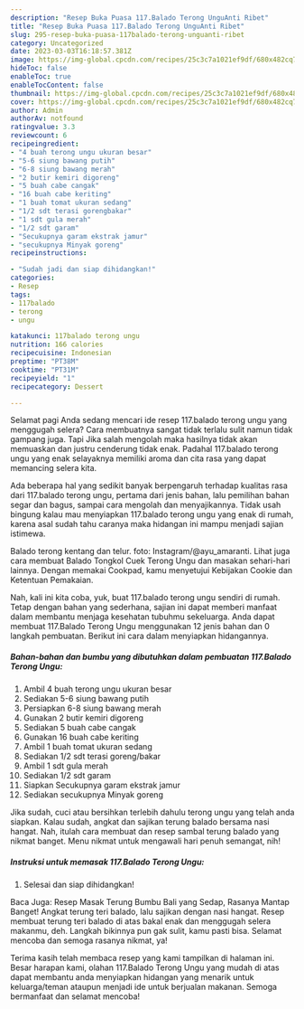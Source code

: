 ```yaml
---
description: "Resep Buka Puasa 117.Balado Terong UnguAnti Ribet"
title: "Resep Buka Puasa 117.Balado Terong UnguAnti Ribet"
slug: 295-resep-buka-puasa-117balado-terong-unguanti-ribet
category: Uncategorized
date: 2023-03-03T16:18:57.381Z
image: https://img-global.cpcdn.com/recipes/25c3c7a1021ef9df/680x482cq70/117balado-terong-ungu-foto-resep-utama.jpg
hideToc: false
enableToc: true
enableTocContent: false
thumbnail: https://img-global.cpcdn.com/recipes/25c3c7a1021ef9df/680x482cq70/117balado-terong-ungu-foto-resep-utama.jpg
cover: https://img-global.cpcdn.com/recipes/25c3c7a1021ef9df/680x482cq70/117balado-terong-ungu-foto-resep-utama.jpg
author: Admin
authorAv: notfound
ratingvalue: 3.3
reviewcount: 6
recipeingredient:
- "4 buah terong ungu ukuran besar"
- "5-6 siung bawang putih"
- "6-8 siung bawang merah"
- "2 butir kemiri digoreng"
- "5 buah cabe cangak"
- "16 buah cabe keriting"
- "1 buah tomat ukuran sedang"
- "1/2 sdt terasi gorengbakar"
- "1 sdt gula merah"
- "1/2 sdt garam"
- "Secukupnya garam ekstrak jamur"
- "secukupnya Minyak goreng"
recipeinstructions:

- "Sudah jadi dan siap dihidangkan!"
categories:
- Resep
tags:
- 117balado
- terong
- ungu

katakunci: 117balado terong ungu 
nutrition: 166 calories
recipecuisine: Indonesian
preptime: "PT38M"
cooktime: "PT31M"
recipeyield: "1"
recipecategory: Dessert

---
```



Selamat pagi Anda sedang mencari ide resep 117.balado terong ungu yang menggugah selera? Cara membuatnya sangat tidak terlalu sulit namun tidak gampang juga. Tapi Jika salah mengolah maka hasilnya tidak akan memuaskan dan justru cenderung tidak enak. Padahal 117.balado terong ungu yang enak selayaknya memiliki aroma dan cita rasa yang dapat memancing selera kita.


Ada beberapa hal yang sedikit banyak berpengaruh terhadap kualitas rasa dari 117.balado terong ungu, pertama dari jenis bahan, lalu pemilihan bahan segar dan bagus, sampai cara mengolah dan menyajikannya. Tidak usah bingung kalau mau menyiapkan 117.balado terong ungu yang enak di rumah, karena asal sudah tahu caranya maka hidangan ini mampu menjadi sajian istimewa.

Balado terong kentang dan telur. foto: Instagram/@ayu_amaranti. Lihat juga cara membuat Balado Tongkol Cuek Terong Ungu dan masakan sehari-hari lainnya. Dengan memakai Cookpad, kamu menyetujui Kebijakan Cookie dan Ketentuan Pemakaian.


Nah, kali ini kita coba, yuk, buat 117.balado terong ungu sendiri di rumah. Tetap dengan bahan yang sederhana, sajian ini dapat memberi manfaat dalam membantu menjaga kesehatan tubuhmu sekeluarga. Anda dapat membuat 117.Balado Terong Ungu menggunakan 12 jenis bahan dan 0 langkah pembuatan. Berikut ini cara dalam menyiapkan hidangannya.

<!--inarticleads1-->

##### Bahan-bahan dan bumbu yang dibutuhkan dalam pembuatan 117.Balado Terong Ungu:

1. Ambil 4 buah terong ungu ukuran besar
1. Sediakan 5-6 siung bawang putih
1. Persiapkan 6-8 siung bawang merah
1. Gunakan 2 butir kemiri digoreng
1. Sediakan 5 buah cabe cangak
1. Gunakan 16 buah cabe keriting
1. Ambil 1 buah tomat ukuran sedang
1. Sediakan 1/2 sdt terasi goreng/bakar
1. Ambil 1 sdt gula merah
1. Sediakan 1/2 sdt garam
1. Siapkan Secukupnya garam ekstrak jamur
1. Sediakan secukupnya Minyak goreng


Jika sudah, cuci atau bersihkan terlebih dahulu terong ungu yang telah anda siapkan. Kalau sudah, angkat dan sajikan terung balado bersama nasi hangat. Nah, itulah cara membuat dan resep sambal terung balado yang nikmat banget. Menu nikmat untuk mengawali hari penuh semangat, nih! 

<!--inarticleads2-->

##### Instruksi untuk memasak 117.Balado Terong Ungu:


1. Selesai dan siap dihidangkan!

Baca Juga: Resep Masak Terung Bumbu Bali yang Sedap, Rasanya Mantap Banget! Angkat terung teri balado, lalu sajikan dengan nasi hangat. Resep membuat terung teri balado di atas bakal enak dan menggugah selera makanmu, deh. Langkah bikinnya pun gak sulit, kamu pasti bisa. Selamat mencoba dan semoga rasanya nikmat, ya! 

Terima kasih telah membaca resep yang kami tampilkan di halaman ini. Besar harapan kami, olahan 117.Balado Terong Ungu yang mudah di atas dapat membantu anda menyiapkan hidangan yang menarik untuk keluarga/teman ataupun menjadi ide untuk berjualan makanan. Semoga bermanfaat dan selamat mencoba!
